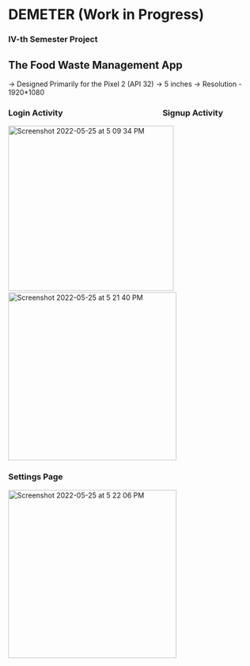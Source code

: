 # DEMETER (Work in Progress)
### IV-th Semester Project

## The Food Waste Management App

-> Designed Primarily for the Pixel 2 (API 32)
    -> 5 inches
    -> Resolution - 1920*1080


### Login Activity&nbsp; &nbsp; &nbsp; &nbsp; &nbsp; &nbsp; &nbsp; &nbsp; &nbsp; &nbsp; &nbsp; &nbsp; &nbsp; &nbsp; &nbsp; &nbsp; &nbsp; &nbsp; &nbsp; &nbsp; &nbsp; &nbsp; &nbsp; &nbsp; &nbsp; &nbsp;  Signup Activity                                                  

<img width="334" alt="Screenshot 2022-05-25 at 5 09 34 PM" src="https://user-images.githubusercontent.com/76573095/170253621-3b69f35f-4233-4140-92dc-ca3ae7f31086.png">&nbsp; &nbsp; &nbsp; &nbsp; &nbsp; <img width="340" alt="Screenshot 2022-05-25 at 5 21 40 PM" src="https://user-images.githubusercontent.com/76573095/170255715-7ebbd328-f30f-4557-8541-eb460ec03347.png">


### Settings Page

<img width="340" alt="Screenshot 2022-05-25 at 5 22 06 PM" src="https://user-images.githubusercontent.com/76573095/170255776-4191527e-74f5-4297-9e06-f9832db3cec5.png">



